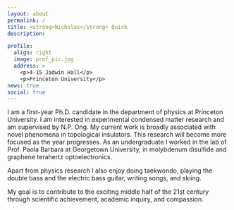 ```yaml
---
layout: about
permalink: /
title: <strong>Nicholas</strong> Quirk
description: 

profile:
  align: right
  image: prof_pic.jpg
  address: >
    <p>4-15 Jadwin Hall</p>
    <p>Princeton University</p>
news: true
social: true
---
```

I am a first-year Ph.D. candidate in the department of physics at Princeton University. I am interested in experimental condensed matter research and am supervised by N.P. Ong. My current work is broadly associated with novel phenomena in topological insulators. This research will become more focused as the year progresses. As an undergraduate I worked in the lab of Prof. Paola Barbara at Georgetown University, in molybdenum disulfide and graphene terahertz optoelectronics. 

Apart from physics research I also enjoy doing taekwondo, playing the double bass and the electric bass guitar, writing songs, and skiing.

My goal is to contribute to the exciting middle half of the 21st century through scientific achievement, academic inquiry, and compassion.
